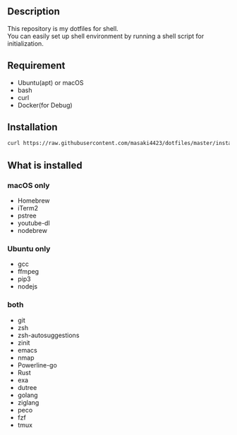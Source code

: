 ## Description
This repository is my dotfiles for shell.  
You can easily set up shell environment by running a shell script for initialization.

## Requirement

- Ubuntu(apt) or macOS
- bash
- curl
- Docker(for Debug)

## Installation

```bash
curl https://raw.githubusercontent.com/masaki4423/dotfiles/master/install.sh | bash
```

## What is installed

### macOS only

- Homebrew
- iTerm2
- pstree
- youtube-dl
- nodebrew

### Ubuntu only
- gcc
- ffmpeg
- pip3
- nodejs

### both
- git
- zsh
- zsh-autosuggestions
- zinit
- emacs
- nmap
- Powerline-go
- Rust
- exa
- dutree
- golang
- ziglang
- peco
- fzf
- tmux
